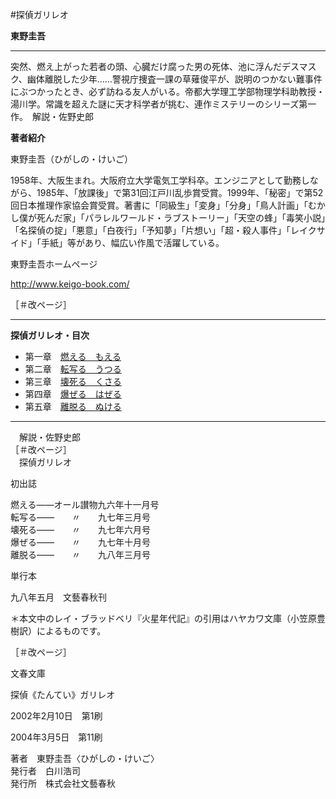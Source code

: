 #探偵ガリレオ  
  
**東野圭吾**

- - - - - - -  - - -  

突然、燃え上がった若者の頭、心臓だけ腐った男の死体、池に浮んだデスマスク、幽体離脱した少年……警視庁捜査一課の草薙俊平が、説明のつかない難事件にぶつかったとき、必ず訪ねる友人がいる。帝都大学理工学部物理学科助教授・湯川学。常識を超えた謎に天才科学者が挑む、連作ミステリーのシリーズ第一作。　解説・佐野史郎  
  
**著者紹介**  
  
東野圭吾（ひがしの・けいご）  
  
1958年、大阪生まれ。大阪府立大学電気工学科卒。エンジニアとして勤務しながら、1985年、「放課後」で第31回江戸川乱歩賞受賞。1999年、「秘密」で第52回日本推理作家協会賞受賞。著書に「同級生」「変身」「分身」「鳥人計画」「むかし僕が死んだ家」「パラレルワールド・ラブストーリー」「天空の蜂」「毒笑小説」「名探偵の掟」「悪意」「白夜行」「予知夢」「片想い」「超・殺人事件」「レイクサイド」「手紙」等があり、幅広い作風で活躍している。  
  
東野圭吾ホームページ  
  
http://www.keigo-book.com/  
  
［＃改ページ］  

- - - - - - -  - - -  
  
**探偵ガリレオ・目次**
  
* 第一章　[燃える　もえる](01)  
* 第二章　[転写る　うつる](02)  
* 第三章　[壊死る　くさる](03)  
* 第四章　[爆ぜる　はぜる](04)  
* 第五章　[離脱る　ぬける](05)  
 
- - - - - - -  - - -  
  
　解説・佐野史郎  
［＃改ページ］  
　探偵ガリレオ  
  
初出誌  
  
燃える――オール讃物九六年十一月号  
転写る――　　〃　　九七年三月号  
壊死る――　　〃　　九七年六月号  
爆ぜる――　　〃　　九七年十月号  
離脱る――　　〃　　九八年三月号  
  
単行本  
  
九八年五月　文藝春秋刊  
  
＊本文中のレイ・ブラッドベリ『火星年代記』の引用はハヤカワ文庫（小笠原豊樹訳）によるものです。  
  
［＃改ページ］  
  
文春文庫  
  
探偵《たんてい》ガリレオ  
  
2002年2月10日　第1刷  
  
2004年3月5日　第11刷  
  
  
  
著者　東野圭吾〈ひがしの・けいご〉    
発行者　白川浩司  
発行所　株式会社文藝春秋  
  
